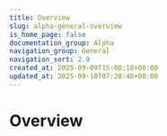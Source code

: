 ```yaml
---
title: Overview
slug: alpha-general-overview
is_home_page: false
documentation_group: Alpha
navigation_group: General
navigation_sort: 2.0
created_at: 2025-09-09T15:00:18+00:00
updated_at: 2025-09-10T07:20:46+00:00
---
```

# Overview